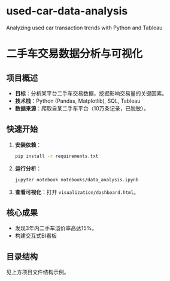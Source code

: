 # used-car-data-analysis
Analyzing used car transaction trends with Python and Tableau
# 二手车交易数据分析与可视化

## 项目概述
- **目标**：分析某平台二手车交易数据，挖掘影响交易量的关键因素。
- **技术栈**：Python (Pandas, Matplotlib), SQL, Tableau
- **数据来源**：爬取自某二手车平台（10万条记录，已脱敏）。

## 快速开始
1. **安装依赖**：
   ```bash
   pip install -r requirements.txt
   ```
2. **运行分析**：
   ```bash
   jupyter notebook notebooks/data_analysis.ipynb
   ```
3. **查看可视化**：打开 `visualization/dashboard.html`。

## 核心成果
- 发现3年内二手车溢价率高达15%。
- 构建交互式BI看板

## 目录结构
见上方项目文件结构示例。
